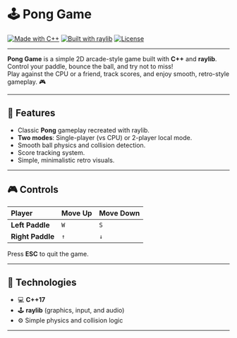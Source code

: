# 🕹️ Pong Game

[![Made with C++](https://img.shields.io/badge/Made%20with-C++-blue?logo=c%2B%2B)](https://isocpp.org/)
[![Built with raylib](https://img.shields.io/badge/Built%20with-raylib-green?logo=raylib)](https://www.raylib.com/)
[![License](https://img.shields.io/badge/License-MIT-yellow.svg)](LICENSE)

---

**Pong Game** is a simple 2D arcade-style game built with **C++** and **raylib**.  
Control your paddle, bounce the ball, and try not to miss!  
Play against the CPU or a friend, track scores, and enjoy smooth, retro-style gameplay. 🎮  

---

## 🧠 Features
- Classic **Pong** gameplay recreated with raylib.  
- **Two modes**: Single-player (vs CPU) or 2-player local mode.  
- Smooth ball physics and collision detection.  
- Score tracking system.  
- Simple, minimalistic retro visuals.  

---

## 🎮 Controls

| Player | Move Up | Move Down |
|:-------|:---------|:-----------|
| **Left Paddle** | `W` | `S` |
| **Right Paddle** | `↑` | `↓` |

Press **ESC** to quit the game.

---

## 🧩 Technologies
- 💻 **C++17**
- 🕹️ **raylib** (graphics, input, and audio)
- ⚙️ Simple physics and collision logic

---
